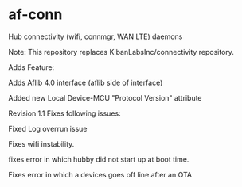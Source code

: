 # af-conn
Hub connectivity (wifi, connmgr,  WAN LTE) daemons


Note:
This repository replaces KibanLabsInc/connectivity repository.

Adds Feature:

Adds Aflib 4.0 interface (aflib side of interface)

Added new Local Device-MCU "Protocol Version" attribute


Revision 1.1  Fixes following issues:

Fixed Log overrun issue

Fixes wifi instability.

fixes error in which hubby did not start up at boot time.

Fixes error in which a devices goes off line after an OTA

